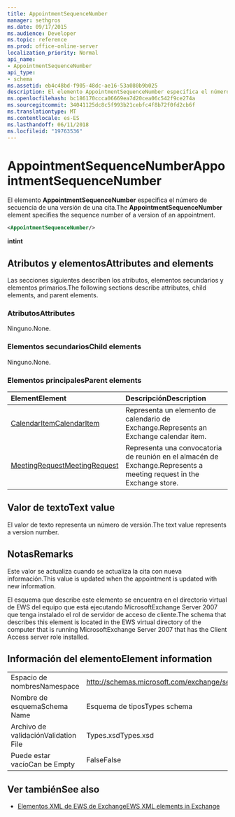 ```yaml
---
title: AppointmentSequenceNumber
manager: sethgros
ms.date: 09/17/2015
ms.audience: Developer
ms.topic: reference
ms.prod: office-online-server
localization_priority: Normal
api_name:
- AppointmentSequenceNumber
api_type:
- schema
ms.assetid: eb4c48bd-f905-48dc-ae16-53a080b9b025
description: El elemento AppointmentSequenceNumber especifica el número de secuencia de una versión de una cita.
ms.openlocfilehash: bc186170ccca06669ea7d20cea06c542f9ce274a
ms.sourcegitcommit: 34041125dc8c5f993b21cebfc4f8b72f0fd2cb6f
ms.translationtype: MT
ms.contentlocale: es-ES
ms.lasthandoff: 06/11/2018
ms.locfileid: "19763536"
---
```

# <a name="appointmentsequencenumber"></a><span data-ttu-id="b0e3b-103">AppointmentSequenceNumber</span><span class="sxs-lookup"><span data-stu-id="b0e3b-103">AppointmentSequenceNumber</span></span>

<span data-ttu-id="b0e3b-104">El elemento **AppointmentSequenceNumber** especifica el número de secuencia de una versión de una cita.</span><span class="sxs-lookup"><span data-stu-id="b0e3b-104">The **AppointmentSequenceNumber** element specifies the sequence number of a version of an appointment.</span></span> 
  
```xml
<AppointmentSequenceNumber/>
```

 <span data-ttu-id="b0e3b-105">**int**</span><span class="sxs-lookup"><span data-stu-id="b0e3b-105">**int**</span></span>
## <a name="attributes-and-elements"></a><span data-ttu-id="b0e3b-106">Atributos y elementos</span><span class="sxs-lookup"><span data-stu-id="b0e3b-106">Attributes and elements</span></span>

<span data-ttu-id="b0e3b-107">Las secciones siguientes describen los atributos, elementos secundarios y elementos primarios.</span><span class="sxs-lookup"><span data-stu-id="b0e3b-107">The following sections describe attributes, child elements, and parent elements.</span></span>
  
### <a name="attributes"></a><span data-ttu-id="b0e3b-108">Atributos</span><span class="sxs-lookup"><span data-stu-id="b0e3b-108">Attributes</span></span>

<span data-ttu-id="b0e3b-109">Ninguno.</span><span class="sxs-lookup"><span data-stu-id="b0e3b-109">None.</span></span>
  
### <a name="child-elements"></a><span data-ttu-id="b0e3b-110">Elementos secundarios</span><span class="sxs-lookup"><span data-stu-id="b0e3b-110">Child elements</span></span>

<span data-ttu-id="b0e3b-111">Ninguno.</span><span class="sxs-lookup"><span data-stu-id="b0e3b-111">None.</span></span>
  
### <a name="parent-elements"></a><span data-ttu-id="b0e3b-112">Elementos principales</span><span class="sxs-lookup"><span data-stu-id="b0e3b-112">Parent elements</span></span>

|<span data-ttu-id="b0e3b-113">**Element**</span><span class="sxs-lookup"><span data-stu-id="b0e3b-113">**Element**</span></span>|<span data-ttu-id="b0e3b-114">**Descripción**</span><span class="sxs-lookup"><span data-stu-id="b0e3b-114">**Description**</span></span>|
|:-----|:-----|
|[<span data-ttu-id="b0e3b-115">CalendarItem</span><span class="sxs-lookup"><span data-stu-id="b0e3b-115">CalendarItem</span></span>](calendaritem.md) <br/> |<span data-ttu-id="b0e3b-116">Representa un elemento de calendario de Exchange.</span><span class="sxs-lookup"><span data-stu-id="b0e3b-116">Represents an Exchange calendar item.</span></span>  <br/> |
|[<span data-ttu-id="b0e3b-117">MeetingRequest</span><span class="sxs-lookup"><span data-stu-id="b0e3b-117">MeetingRequest</span></span>](meetingrequest.md) <br/> |<span data-ttu-id="b0e3b-118">Representa una convocatoria de reunión en el almacén de Exchange.</span><span class="sxs-lookup"><span data-stu-id="b0e3b-118">Represents a meeting request in the Exchange store.</span></span>  <br/> |
   
## <a name="text-value"></a><span data-ttu-id="b0e3b-119">Valor de texto</span><span class="sxs-lookup"><span data-stu-id="b0e3b-119">Text value</span></span>

<span data-ttu-id="b0e3b-120">El valor de texto representa un número de versión.</span><span class="sxs-lookup"><span data-stu-id="b0e3b-120">The text value represents a version number.</span></span>
  
## <a name="remarks"></a><span data-ttu-id="b0e3b-121">Notas</span><span class="sxs-lookup"><span data-stu-id="b0e3b-121">Remarks</span></span>

<span data-ttu-id="b0e3b-122">Este valor se actualiza cuando se actualiza la cita con nueva información.</span><span class="sxs-lookup"><span data-stu-id="b0e3b-122">This value is updated when the appointment is updated with new information.</span></span> 
  
<span data-ttu-id="b0e3b-123">El esquema que describe este elemento se encuentra en el directorio virtual de EWS del equipo que está ejecutando MicrosoftExchange Server 2007 que tenga instalado el rol de servidor de acceso de cliente.</span><span class="sxs-lookup"><span data-stu-id="b0e3b-123">The schema that describes this element is located in the EWS virtual directory of the computer that is running MicrosoftExchange Server 2007 that has the Client Access server role installed.</span></span>
  
## <a name="element-information"></a><span data-ttu-id="b0e3b-124">Información del elemento</span><span class="sxs-lookup"><span data-stu-id="b0e3b-124">Element information</span></span>

|||
|:-----|:-----|
|<span data-ttu-id="b0e3b-125">Espacio de nombres</span><span class="sxs-lookup"><span data-stu-id="b0e3b-125">Namespace</span></span>  <br/> |http://schemas.microsoft.com/exchange/services/2006/types  <br/> |
|<span data-ttu-id="b0e3b-126">Nombre de esquema</span><span class="sxs-lookup"><span data-stu-id="b0e3b-126">Schema Name</span></span>  <br/> |<span data-ttu-id="b0e3b-127">Esquema de tipos</span><span class="sxs-lookup"><span data-stu-id="b0e3b-127">Types schema</span></span>  <br/> |
|<span data-ttu-id="b0e3b-128">Archivo de validación</span><span class="sxs-lookup"><span data-stu-id="b0e3b-128">Validation File</span></span>  <br/> |<span data-ttu-id="b0e3b-129">Types.xsd</span><span class="sxs-lookup"><span data-stu-id="b0e3b-129">Types.xsd</span></span>  <br/> |
|<span data-ttu-id="b0e3b-130">Puede estar vacío</span><span class="sxs-lookup"><span data-stu-id="b0e3b-130">Can be Empty</span></span>  <br/> |<span data-ttu-id="b0e3b-131">False</span><span class="sxs-lookup"><span data-stu-id="b0e3b-131">False</span></span>  <br/> |
   
## <a name="see-also"></a><span data-ttu-id="b0e3b-132">Ver también</span><span class="sxs-lookup"><span data-stu-id="b0e3b-132">See also</span></span>

- [<span data-ttu-id="b0e3b-133">Elementos XML de EWS de Exchange</span><span class="sxs-lookup"><span data-stu-id="b0e3b-133">EWS XML elements in Exchange</span></span>](ews-xml-elements-in-exchange.md)

